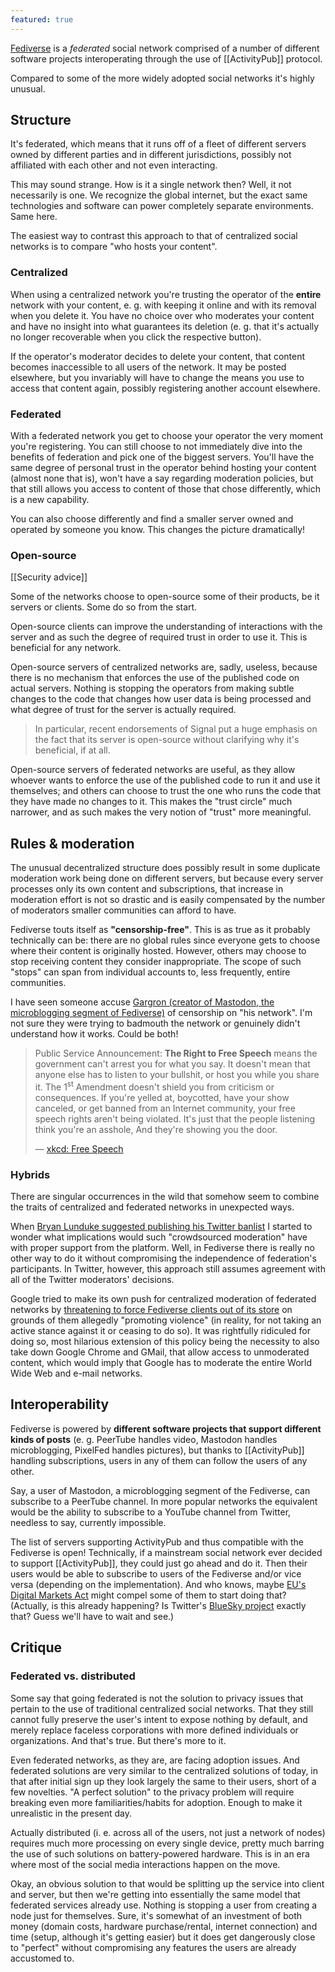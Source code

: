 ```yaml
---
featured: true
---
```


[Fediverse](https://fediverse.party/) is a *federated* social network comprised of a number of different software projects interoperating through the use of [[ActivityPub]] protocol.

Compared to some of the more widely adopted social networks it's highly unusual.

## Structure

It's federated, which means that it runs off of a fleet of different servers owned by different parties and in different jurisdictions, possibly not affiliated with each other and not even interacting.

This may sound strange. How is it a single network then? Well, it not necessarily is one. We recognize the global internet, but the exact same technologies and software can power completely separate environments. Same here.

The easiest way to contrast this approach to that of centralized social networks is to compare "who hosts your content". 

### Centralized

When using a centralized network you're trusting the operator of the **entire** network with your content, e. g. with keeping it online and with its removal when you delete it. You have no choice over who moderates your content and have no insight into what guarantees its deletion (e. g. that it's actually no longer recoverable when you click the respective button).

If the operator's moderator decides to delete your content, that content becomes inaccessible to all users of the network. It may be posted elsewhere, but you invariably will have to change the means you use to access that content again, possibly registering another account elsewhere.

### Federated

With a federated network you get to choose your operator the very moment you're registering. You can still choose to not immediately dive into the benefits of federation and pick one of the biggest servers. You'll have the same degree of personal trust in the operator behind hosting your content (almost none that is), won't have a say regarding moderation policies, but that still allows you access to content of those that chose differently, which is a new capability.

You can also choose differently and find a smaller server owned and operated by someone you know. This changes the picture dramatically!

### Open-source

[[Security advice]]

Some of the networks choose to open-source some of their products, be it servers or clients. Some do so from the start.

Open-source clients can improve the understanding of interactions with the server and as such the degree of required trust in order to use it. This is beneficial for any network.

Open-source servers of centralized networks are, sadly, useless, because there is no mechanism that enforces the use of the published code on actual servers. Nothing is stopping the operators from making subtle changes to the code that changes how user data is being processed and what degree of trust for the server is actually required.

> In particular, recent endorsements of Signal put a huge emphasis on the fact that its server is open-source without clarifying why it's beneficial, if at all.

Open-source servers of federated networks are useful, as they allow whoever wants to enforce the use of the published code to run it and use it themselves; and others can choose to trust the one who runs the code that they have made no changes to it. This makes the "trust circle" much narrower, and as such makes the very notion of "trust" more meaningful.

## Rules & moderation

The unusual decentralized structure does possibly result in some duplicate moderation work being done on different servers, but because every server processes only its own content and subscriptions, that increase in moderation effort is not so drastic and is easily compensated by the number of moderators smaller communities can afford to have.

Fediverse touts itself as **"censorship-free"**. This is as true as it probably technically can be: there are no global rules since everyone gets to choose where their content is originally hosted. However, others may choose to stop receiving content they consider inappropriate. The scope of such "stops" can span from individual accounts to, less frequently, entire communities.

I have seen someone accuse [Gargron (creator of Mastodon, the microblogging segment of Fediverse)](https://mastodon.social/@Gargron) of censorship on "his network". I'm not sure they were trying to badmouth the network or genuinely didn't understand how it works. Could be both!

> Public Service Announcement: **The Right to Free Speech** means the government can't arrest you for what you say. It doesn't mean that anyone else has to listen to your bullshit, or host you while you share it. The 1<sup>st</sup> Amendment doesn't shield you from criticism or consequences. If you're yelled at, boycotted, have your show canceled, or get banned from an Internet community, your free speech rights aren't being violated. It's just that the people listening think you're an asshole, And they're showing you the door.
>
> — [xkcd: Free Speech](https://xkcd.com/1357/)

### Hybrids

There are singular occurrences in the wild that somehow seem to combine the traits of centralized and federated networks in unexpected ways.

When [Bryan Lunduke suggested publishing his Twitter banlist](https://www.youtube.com/watch?v=mZrlEulss6Q&t=10m25s) I started to wonder what implications would such "crowdsourced moderation" have with proper support from the platform. Well, in Fediverse there is really no other way to do it without compromising the independence of federation's participants. In Twitter, however, this approach still assumes agreement with all of the Twitter moderators' decisions.

Google tried to make its own push for centralized moderation of federated networks by [threatening to force Fediverse clients out of its store](https://qoto.org/@freemo/104765288863293481) on grounds of them allegedly "promoting violence" (in reality, for not taking an active stance against it or ceasing to do so). It was rightfully ridiculed for doing so, most hilarious extension of this policy being the necessity to also take down Google Chrome and GMail, that allow access to unmoderated content, which would imply that Google has to moderate the entire World Wide Web and e-mail networks.

## Interoperability

Fediverse is powered by **different software projects that support different kinds of posts** (e. g. PeerTube handles video, Mastodon handles microblogging, PixelFed handles pictures), but thanks to [[ActivityPub]] handling subscriptions, users in any of them can follow the users of any other.

Say, a user of Mastodon, a microblogging segment of the Fediverse, can subscribe to a PeerTube channel. In more popular networks the equivalent would be the ability to subscribe to a YouTube channel from Twitter, needless to say, currently impossible.

The list of servers supporting ActivityPub and thus compatible with the Fediverse is open! Technically, if a mainstream social network ever decided to support [[ActivityPub]], they could just go ahead and do it. Then their users would be able to subscribe to users of the Fediverse and/or vice versa (depending on the implementation). And who knows, maybe [EU's Digital Markets Act](https://ec.europa.eu/info/strategy/priorities-2019-2024/europe-fit-digital-age/digital-markets-act-ensuring-fair-and-open-digital-markets_en) might compel some of them to start doing that? (Actually, is this already happening? Is Twitter's [BlueSky project](https://twitter.com/bluesky) exactly that? Guess we'll have to wait and see.)

## Critique

### Federated vs. distributed

Some say that going federated is not the solution to privacy issues that pertain to the use of traditional centralized social networks. That they still cannot fully preserve the user's intent to expose nothing by default, and merely replace faceless corporations with more defined individuals or organizations. And that's true. But there's more to it.

Even federated networks, as they are, are facing adoption issues. And federated solutions are very similar to the centralized solutions of today, in that after initial sign up they look largely the same to their users, short of a few novelties.  "A perfect solution" to the privacy problem will require breaking even more familiarities/habits for adoption. Enough to make it unrealistic in the present day.

Actually distributed (i. e. across all of the users, not just a network of nodes) requires much more processing on every single device, pretty much barring the use of such solutions on battery-powered hardware. This is in an era where most of the social media interactions happen on the move.

Okay, an obvious solution to that would be splitting up the service into client and server, but then we're getting into essentially the same model that federated services already use. Nothing is stopping a user from creating a node just for themselves. Sure, it's somewhat of an investment of both money (domain costs, hardware purchase/rental, internet connection) and time (setup, although it's getting easier) but it does get dangerously close to "perfect" without compromising any features the users are already accustomed to.